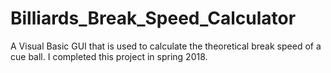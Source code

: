# Billiards_Break_Speed_Calculator
A Visual Basic GUI that is used to calculate the theoretical break speed of a cue ball. I completed this project in spring 2018. 
